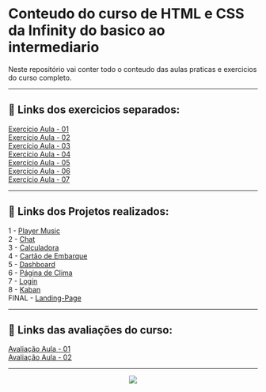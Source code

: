 # Conteudo do curso de HTML e CSS da Infinity do basico ao intermediario

Neste repositório vai conter todo o conteudo das aulas praticas e exercicios do curso completo.

---

## 🎯 Links dos exercicios separados:

[Exercício Aula - 01](https://github.com/marcosfillipe/infinity-html-css-basico-exercicio01) <br>
[Exercício Aula - 02](https://github.com/marcosfillipe/infinity-html-css-basico-exercicio02) <br>
[Exercício Aula - 03](https://github.com/marcosfillipe/infinity-html-css-basico-exercicio03) <br>
[Exercício Aula - 04](https://github.com/marcosfillipe/infinity-html-css-basico-exercicio04) <br>
[Exercício Aula - 05](https://github.com/marcosfillipe/infinity-html-css-basico-exercicio05) <br>
[Exercício Aula - 06](https://github.com/marcosfillipe/infinity-html-css-basico-exercicio06) <br>
[Exercício Aula - 07](https://github.com/marcosfillipe/infinity-html-css-basico-exercicio07) <br>

---

## 🎯 Links dos Projetos realizados:

1 - [Player Music](https://github.com/marcosfillipe/infinity-html-css-basico-projeto01-player-music) <br>
2 - [Chat](https://github.com/marcosfillipe/infinity-html-css-basico-projeto02-chat) <br>
3 - [Calculadora](https://github.com/marcosfillipe/infinity-html-css-basico-projeto03-calculadora) <br>
4 - [Cartão de Embarque](https://github.com/marcosfillipe/infinity-html-css-basico-projeto04-cartao-embarque) <br>
5 - [Dashboard](https://github.com/marcosfillipe/infinity-html-css-basico-projeto05-dashboard) <br>
6 - [Página de Clima](https://github.com/marcosfillipe/infinity-html-css-basico-projeto06-pagina-clima) <br>
7 - [Login](https://github.com/marcosfillipe/infinity-html-css-basico-projeto07-login) <br>
8 - [Kaban](https://github.com/marcosfillipe/infinity-html-css-basico-projeto08-kanban) <br>
FINAL - [Landing-Page](https://github.com/marcosfillipe/infinity-html-css-basico-prova-final-projeto) <br>

---

## 🎯 Links das avaliações do curso:

[Avaliação Aula - 01](https://github.com/marcosfillipe/infinity-html-css-basico-prova01) <br>
[Avaliação Aula - 02](https://github.com/marcosfillipe/infinity-html-css-basico-prova02) <br>

---

<center>

![](https://media.licdn.com/dms/image/v2/D4D0BAQFNR93j4fKXJA/company-logo_200_200/company-logo_200_200/0/1696797819036/infinityschool_logo?e=2147483647&v=beta&t=X855ID8EbNdKw7eqwLFiIYDU4u0ebPDieJK_MX41fxU)

</center>
